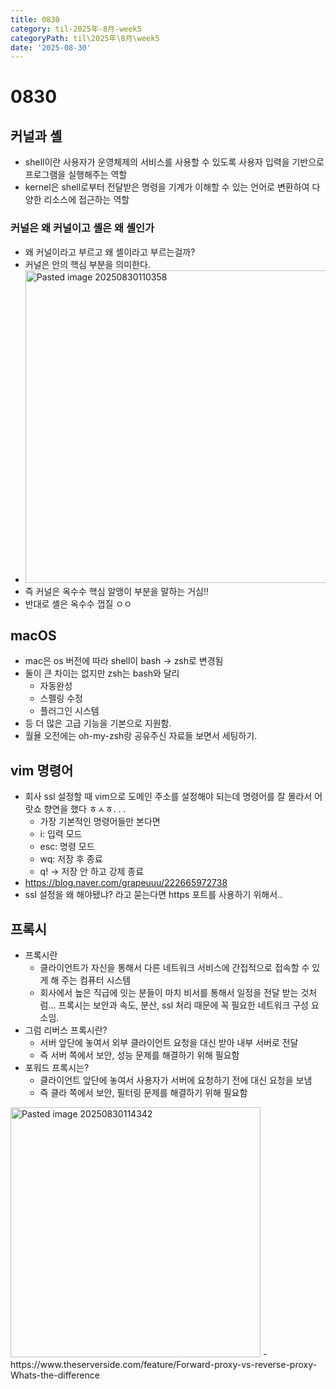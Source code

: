 ```yaml
---
title: 0830
category: til-2025年-8月-week5
categoryPath: til\2025年\8月\week5
date: '2025-08-30'
---
```

# 0830

## 커널과 셸  
- shell이란 사용자가 운영체제의 서비스를 사용할 수 있도록 사용자 입력을 기반으로 프로그램을 실행해주는 역할  
- kernel은 shell로부터 전달받은 명령을 기계가 이해할 수 있는 언어로 변환하여 다양한 리소스에 접근하는 역할  
### 커널은 왜 커널이고 셸은 왜 셸인가  
- 왜 커널이라고 부르고 왜 셸이라고 부르는걸까?  
- 커널은 안의 핵심 부분을 의미한다.  
- <img src="/images/til/2025年/8月/week5/Pasted image 20250830110358.png" alt="Pasted image 20250830110358" width="500">  
- 즉 커널은 옥수수 핵심 알맹이 부분을 말하는 거심!!  
- 반대로 셸은 옥수수 껍질 ㅇㅇ  
## macOS  
- mac은 os 버전에 따라 shell이 bash -> zsh로 변경됨  
- 둘이 큰 차이는 없지만 zsh는 bash와 달리  
	- 자동완성  
	- 스펠링 수정  
	- 플러그인 시스템  
- 등 더 많은 고급 기능을 기본으로 지원함.  
- 월욜 오전에는 oh-my-zsh랑 공유주신 자료들 보면서 세팅하기.  
## vim 명령어  
- 회사 ssl 설정할 때 vim으로 도메인 주소를 설정해야 되는데 명령어를 잘 몰라서 어랏쇼 향연을 했다 ㅎㅅㅎ. . .  
	- 가장 기본적인 명령어들만 본다면  
	- i: 입력 모드  
	- esc: 명령 모드  
	- wq: 저장 후 종료  
	- q! -> 저장 안 하고 강제 종료  
- https://blog.naver.com/grapeuuu/222665972738  
- ssl 설정을 왜 해야됐냐? 라고 묻는다면 https 포트를 사용하기 위해서..  
## 프록시  
- 프록시란  
	- 클라이언트가 자신을 통해서 다른 네트워크 서비스에 간접적으로 접속할 수 있게 해 주는 컴퓨터 시스템  
	- 회사에서 높은 직급에 잇는 분들이 마치 비서를 통해서 일정을 전달 받는 것처럼... 프록시는 보안과 속도, 분산, ssl 처리 때문에 꼭 필요한 네트워크 구성 요소임.  
- 그럼 리버스 프록시란?  
	- 서버 앞단에 놓여서 외부 클라이언트 요청을 대신 받아 내부 서버로 전달  
	- 즉 서버 쪽에서 보안, 성능 문제를 해결하기 위해 필요함  
- 포워드 프록시는?  
	- 클라이언트 앞단에 놓여서 사용자가 서버에 요청하기 전에 대신 요청을 보냄  
	- 즉 클라 쪽에서 보안, 필터링 문제를 해결하기 위해 필요함  
<img src="/images/til/2025年/8月/week5/Pasted image 20250830114342.png" alt="Pasted image 20250830114342" width="400">  
- https://www.theserverside.com/feature/Forward-proxy-vs-reverse-proxy-Whats-the-difference
